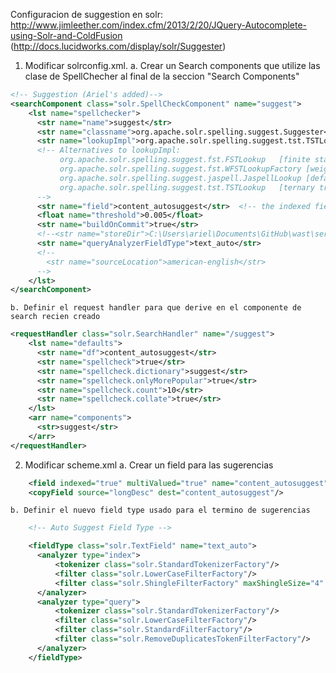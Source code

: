 Configuracion de suggestion en solr:
http://www.jimleether.com/index.cfm/2013/2/20/JQuery-Autocomplete-using-Solr-and-ColdFusion
(http://docs.lucidworks.com/display/solr/Suggester)

1. Modificar solrconfig.xml.
	a. Crear un Search components que utilize las clase de SpellChecher al final de la seccion
	"Search Components"

```xml
<!-- Suggestion (Ariel's added)-->
<searchComponent class="solr.SpellCheckComponent" name="suggest">
    <lst name="spellchecker">
      <str name="name">suggest</str>
      <str name="classname">org.apache.solr.spelling.suggest.Suggester</str>
      <str name="lookupImpl">org.apache.solr.spelling.suggest.tst.TSTLookup</str>
      <!-- Alternatives to lookupImpl:
           org.apache.solr.spelling.suggest.fst.FSTLookup   [finite state automaton]
           org.apache.solr.spelling.suggest.fst.WFSTLookupFactory [weighted finite state automaton]
           org.apache.solr.spelling.suggest.jaspell.JaspellLookup [default, jaspell-based]
           org.apache.solr.spelling.suggest.tst.TSTLookup   [ternary trees]
      -->
      <str name="field">content_autosuggest</str>  <!-- the indexed field to derive suggestions from -->
      <float name="threshold">0.005</float>
      <str name="buildOnCommit">true</str>
      <!--<str name="storeDir">C:\Users\ariel\Documents\GitHub\wast\server\solr</str>-->
      <str name="queryAnalyzerFieldType">text_auto</str>
      <!--
        <str name="sourceLocation">american-english</str>
      -->
    </lst>
</searchComponent>
```


	b. Definir el request handler para que derive en el componente de search recien creado

```xml
<requestHandler class="solr.SearchHandler" name="/suggest">
    <lst name="defaults">
      <str name="df">content_autosuggest</str>
      <str name="spellcheck">true</str>
      <str name="spellcheck.dictionary">suggest</str>
      <str name="spellcheck.onlyMorePopular">true</str>
      <str name="spellcheck.count">10</str>
      <str name="spellcheck.collate">true</str>
    </lst>
    <arr name="components">
      <str>suggest</str>
    </arr>
</requestHandler>
```

2. Modificar scheme.xml
	a. Crear un field para las sugerencias

```xml
	<field indexed="true" multiValued="true" name="content_autosuggest" stored="true" type="text_auto"/>
	<copyField source="longDesc" dest="content_autosuggest"/>
```
	b. Definir el nuevo field type usado para el termino de sugerencias

```xml
	<!-- Auto Suggest Field Type -->

    <fieldType class="solr.TextField" name="text_auto">
      <analyzer type="index">
          <tokenizer class="solr.StandardTokenizerFactory"/>
          <filter class="solr.LowerCaseFilterFactory"/>
          <filter class="solr.ShingleFilterFactory" maxShingleSize="4" outputUnigrams="true" outputUnigramsIfNoShingles="false" />
      </analyzer>
      <analyzer type="query">
          <tokenizer class="solr.StandardTokenizerFactory"/>
          <filter class="solr.LowerCaseFilterFactory"/>
          <filter class="solr.StandardFilterFactory"/>
          <filter class="solr.RemoveDuplicatesTokenFilterFactory"/>
      </analyzer>
    </fieldType>
```
